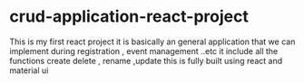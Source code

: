 # crud-application-react-project
This is my first react project it is basically an general application that we can implement during registration , event management ..etc it include all the functions create delete , rename ,update this is fully built using react and material ui 
